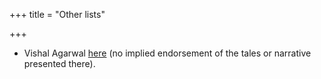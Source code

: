+++
title = "Other lists"

+++

- Vishal Agarwal [here](https://archive.org/details/HinduHeroesComplete) (no implied endorsement of the tales or narrative presented there).